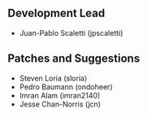 ## Development Lead

- Juan-Pablo Scaletti (jpscaletti)


## Patches and Suggestions

- Steven Loria (sloria)
- Pedro Baumann (ondoheer)
- Imran Alam (imran2140)
- Jesse Chan-Norris (jcn)
